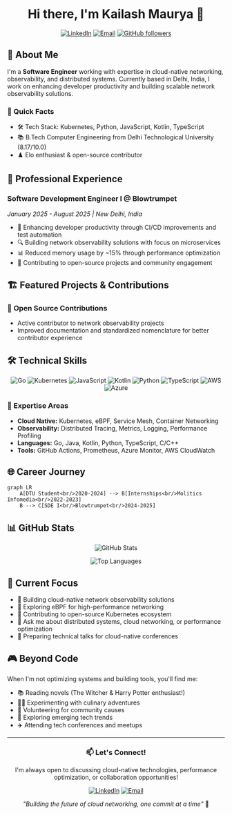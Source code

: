 <div align="center">
  
# Hi there, I'm Kailash Maurya 👋

[![LinkedIn](https://img.shields.io/badge/LinkedIn-0077B5?style=for-the-badge&logo=linkedin&logoColor=white)](https://www.linkedin.com/in/kailashmauryaa)
[![Email](https://img.shields.io/badge/Email-D14836?style=for-the-badge&logo=gmail&logoColor=white)](mailto:kailashwork1@gmail.com)
[![GitHub followers](https://img.shields.io/github/followers/gubbysbyte?label=Follow&style=for-the-badge)](https://github.com/gubbysbyte)

</div>

## 🚀 About Me

I'm a **Software Engineer** working with expertise in cloud-native networking, observability, and distributed systems. Currently based in Delhi, India, I work on enhancing developer productivity and building scalable network observability solutions.

### 🎯 Quick Facts
- 🛠️ Tech Stack: Kubernetes, Python, JavaScript, Kotlin, TypeScript
- 📚 B.Tech Computer Engineering from Delhi Technological University (8.17/10.0)
- ♟️ Elo enthusiast & open-source contributor

## 💼 Professional Experience

### **Software Development Engineer I** @ Blowtrumpet
*January 2025 - August 2025 | New Delhi, India*

- 🚀 Enhancing developer productivity through CI/CD improvements and test automation
- 🔍 Building network observability solutions with focus on microservices
- 📊 Reduced memory usage by ~15% through performance optimization
- 🎯 Contributing to open-source projects and community engagement

## 🏗️ Featured Projects & Contributions

### 🌟 **Open Source Contributions**
- Active contributor to network observability projects
- Improved documentation and standardized nomenclature for better contributor experience

## 🛠️ Technical Skills

<div align="center">

![Go](https://img.shields.io/badge/Go-00ADD8?style=for-the-badge&logo=go&logoColor=white)
![Kubernetes](https://img.shields.io/badge/Kubernetes-326CE5?style=for-the-badge&logo=kubernetes&logoColor=white)
![JavaScript](https://img.shields.io/badge/logo-javascript-blue?logo=javascript)
![Kotlin](https://img.shields.io/badge/Kotlin-0095D5?&style=for-the-badge&logo=kotlin&logoColor=white)
![Python](https://img.shields.io/badge/Python-3776AB?style=for-the-badge&logo=python&logoColor=white)
![TypeScript](https://img.shields.io/badge/TypeScript-007ACC?style=for-the-badge&logo=typescript&logoColor=white)
![AWS](https://img.shields.io/badge/AWS-232F3E?style=for-the-badge&logo=amazon-aws&logoColor=white)
![Azure](https://img.shields.io/badge/Azure-0078D4?style=for-the-badge&logo=microsoft-azure&logoColor=white)

</div>

### 🔧 Expertise Areas
- **Cloud Native:** Kubernetes, eBPF, Service Mesh, Container Networking
- **Observability:** Distributed Tracing, Metrics, Logging, Performance Profiling
- **Languages:** Go, Java, Kotlin, Python, TypeScript, C/C++
- **Tools:** GitHub Actions, Prometheus, Azure Monitor, AWS CloudWatch

## 🌐 Career Journey

```mermaid
graph LR
    A[DTU Student<br/>2020-2024] --> B[Internships<br/>Molitics Infomedia<br/>2022-2023]
    B --> C[SDE I<br/>Blowtrumpet<br/>2024-2025]
```

## 📊 GitHub Stats

<div align="center">
  
![GitHub Stats](https://github-readme-stats.vercel.app/api?username=gubbysbyte&show_icons=true&theme=radical)

![Top Languages](https://github-readme-stats.vercel.app/api/top-langs/?username=gubbysbyte&layout=compact&theme=radical)

</div>

## 🎯 Current Focus

- 🔭 Building cloud-native network observability solutions
- 🌱 Exploring eBPF for high-performance networking
- 👯 Contributing to open-source Kubernetes ecosystem
- 💬 Ask me about distributed systems, cloud networking, or performance optimization
- 🎤 Preparing technical talks for cloud-native conferences

## 🎮 Beyond Code

When I'm not optimizing systems and building tools, you'll find me:
- 📚 Reading novels (The Witcher & Harry Potter enthusiast!)
- 👨‍🍳 Experimenting with culinary adventures
- 🤝 Volunteering for community causes
- 🚀 Exploring emerging tech trends
- ✈️ Attending tech conferences and meetups

---

<div align="center">
  
### 📫 Let's Connect!

I'm always open to discussing cloud-native technologies, performance optimization, or collaboration opportunities!

[![LinkedIn](https://img.shields.io/badge/LinkedIn-Connect-blue?style=for-the-badge)](https://www.linkedin.com/in/kailashmauryaa)
[![Email](https://img.shields.io/badge/Email-Contact-red?style=for-the-badge)](mailto:kailashwork1@gmail.com)

*"Building the future of cloud networking, one commit at a time"* 🚀

</div>
